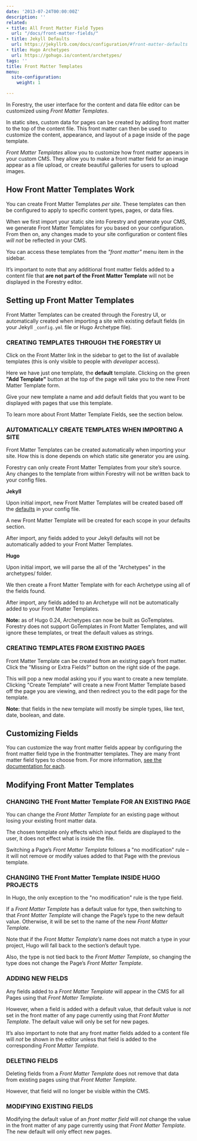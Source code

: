 ```yaml
---
date: '2013-07-24T00:00:00Z'
description: ''
related:
- title: All Front Matter Field Types
  url: "/docs/front-matter-fields/"
- title: Jekyll Defaults
  url: https://jekyllrb.com/docs/configuration/#front-matter-defaults
- title: Hugo Archetypes
  url: https://gohugo.io/content/archetypes/
tags: ''
title: Front Matter Templates
menu:
  site-configuration:
    weight: 1

---
```

In Forestry, the user interface for the content and data file editor can be customized using *Front Matter Templates*.

In static sites, custom data for pages can be created by adding front matter to the top of the content file. This front matter can then be used to customize the content, appearance, and layout of a page inside of the page template.

*Front Matter Templates* allow you to customize how front matter appears in your custom CMS. They allow you to make a front matter field for an image appear as a file upload, or create beautiful galleries for users to upload images.

## How Front Matter Templates Work

You can create Front Matter Templates *per site*. These templates can then be configured to apply to specific content types, pages, or data files.

When we first import your static site into Forestry and generate your CMS, we generate Front Matter Templates for you based on your configuration. From then on, any changes made to your site configuration or content files *will not* be reflected in your CMS.

You can access these templates from the *"front matter"* menu item in the sidebar.

It’s important to note that any additional front matter fields added to a content file that **are not part of the Front Matter Template** will not be displayed in the Forestry editor.

## Setting up Front Matter Templates

Front Matter Templates can be created through the Forestry UI, or automatically created when importing a site with existing default fields (in your Jekyll `_config.yml` file or Hugo Archetype file).

### CREATING TEMPLATES THROUGH THE FORESTRY UI

Click on the Front Matter link in the sidebar to get to the list of available templates (this is only visible to people with *developer* access).

Here we have just one template, the **default** template.
Clicking on the green **"Add Template"** button at the top of the page will take you to the new Front Matter Template form.

Give your new template a name and add default fields that you want to be displayed with pages that use this template.

To learn more about Front Matter Template Fields, see the section below.

### AUTOMATICALLY CREATE TEMPLATES WHEN IMPORTING A SITE

Front Matter Templates can be created automatically when importing your site. How this is done depends on which static site generator you are using.

Forestry can only create Front Matter Templates from your site’s source. Any changes to the template from within Forestry will not be written back to your config files.

**Jekyll**

Upon initial import, new Front Matter Templates will be created based off the [defaults](https://jekyllrb.com/docs/configuration/#front-matter-defaults) in your config file. 

A new Front Matter Template will be created for each scope in your defaults section.

After import, any fields added to your Jekyll defaults will not be automatically added to your Front Matter Templates.

**Hugo**

Upon initial import, we will parse the all of the "Archetypes" in the archetypes/ folder.

We then create a Front Matter Template with for each Archetype using all of the fields found.

After import, any fields added to an Archetype will not be automatically added to your Front Matter Templates.

**Note:** as of Hugo 0.24, Archetypes can now be built as GoTemplates. Forestry does not support GoTemplates in Front Matter Templates, and will ignore these templates, or treat the default values as strings.

### CREATING TEMPLATES FROM EXISTING PAGES

Front Matter Template can be created from an existing page’s front matter.
Click the "Missing or Extra Fields?" button on the right side of the page.

This will pop a new modal asking you if you want to create a new template. Clicking "Create Template" will create a new Front Matter Template based off the page you are viewing, and then redirect you to the edit page for the template.

**Note:** that fields in the new template will mostly be simple types, like text, date, boolean, and date.

## Customizing Fields

You can customize the way front matter fields appear by configuring the front matter field type in the frontmatter templates. They are many front matter field types to choose from. For more information, [see the documentation for each](/docs/front-matter-fields/).

## Modifying Front Matter Templates

### CHANGING THE Front Matter Template FOR AN EXISTING PAGE

You can change the *Front Matter Template* for an existing page without losing your existing front matter data.

The chosen template only effects which input fields are displayed to the user, it does not effect what is inside the file.

Switching a Page’s *Front Matter Template* follows a "no modification" rule – it will not remove or modify values added to that Page with the previous template.

### CHANGING THE Front Matter Template INSIDE HUGO PROJECTS

In Hugo, the only exception to the "no modification" rule is the type field.

If a *Front Matter Template* has a default value for type, then switching to that *Front Matter Template* will change the Page’s type to the new default value. Otherwise, it will be set to the name of the new *Front Matter Template*.

Note that if the *Front Matter Template’s* name does not match a type in your project, Hugo will fall back to the section’s default type.

Also, the type is not tied back to the *Front Matter Template*, so changing the type does not change the Page’s *Front Matter Template*.

### ADDING NEW FIELDS

Any fields added to a *Front Matter Template* will appear in the CMS for all Pages using that *Front Matter Template*.

However, when a field is added with a default value, that default value is *not* set in the front matter of any page currently using that *Front Matter Template*. The default value will only be set for new pages.

It’s also important to note that any front matter fields added to a content file will *not* be shown in the editor unless that field is added to the corresponding *Front Matter Template*.

### DELETING FIELDS

Deleting fields from a *Front Matter Template* does not remove that data from existing pages using that *Front Matter Template*.

However, that field will no longer be visible within the CMS.

### MODIFYING EXISTING FIELDS

Modifying the default value of an *front matter field* will *not* change the value in the front matter of any page currently using that *Front Matter Template*. The new default will only effect new pages.